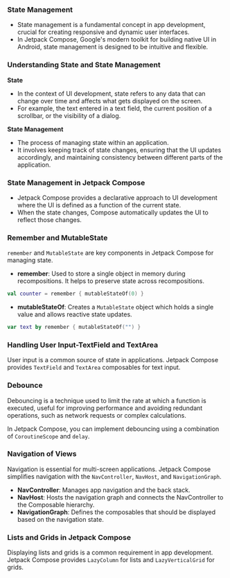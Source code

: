 ### State Management

- State management is a fundamental concept in app development, crucial for creating responsive and dynamic user interfaces.
- In Jetpack Compose, Google's modern toolkit for building native UI in Android, state management is designed to be intuitive and flexible.

### Understanding State and State Management

**State**

- In the context of UI development, state refers to any data that can change over time and affects what gets displayed on the screen.
- For example, the text entered in a text field, the current position of a scrollbar, or the visibility of a dialog.

**State Management**

- The process of managing state within an application.
- It involves keeping track of state changes, ensuring that the UI updates accordingly, and maintaining consistency between different parts of the application.

### State Management in Jetpack Compose

- Jetpack Compose provides a declarative approach to UI development where the UI is defined as a function of the current state.
- When the state changes, Compose automatically updates the UI to reflect those changes.

### Remember and MutableState

`remember` and `MutableState` are key components in Jetpack Compose for managing state.

- **remember**: Used to store a single object in memory during recompositions. It helps to preserve state across recompositions.

```kotlin
val counter = remember { mutableStateOf(0) }

```

- **mutableStateOf**: Creates a `MutableState` object which holds a single value and allows reactive state updates.

```kotlin
var text by remember { mutableStateOf("") }

```

### Handling User Input-TextField and TextArea

User input is a common source of state in applications. Jetpack Compose provides `TextField` and `TextArea` composables for text input.

### Debounce

Debouncing is a technique used to limit the rate at which a function is executed, useful for improving performance and avoiding redundant operations, such as network requests or complex calculations.

In Jetpack Compose, you can implement debouncing using a combination of `CoroutineScope` and `delay`.

### Navigation of Views

Navigation is essential for multi-screen applications. Jetpack Compose simplifies navigation with the `NavController`, `NavHost`, and `NavigationGraph`.

- **NavController**: Manages app navigation and the back stack.
- **NavHost**: Hosts the navigation graph and connects the NavController to the Composable hierarchy.
- **NavigationGraph**: Defines the composables that should be displayed based on the navigation state.

### Lists and Grids in Jetpack Compose

Displaying lists and grids is a common requirement in app development. Jetpack Compose provides `LazyColumn` for lists and `LazyVerticalGrid` for grids.